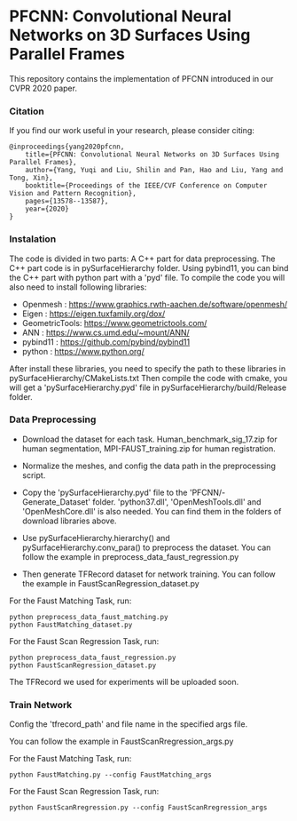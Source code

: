 # PFCNN: Convolutional Neural Networks on 3D Surfaces Using Parallel Frames
This repository contains the implementation of PFCNN introduced in our CVPR 2020 paper.

### Citation
If you find our work useful in your research, please consider citing:

    @inproceedings{yang2020pfcnn,
        title={PFCNN: Convolutional Neural Networks on 3D Surfaces Using Parallel Frames},
        author={Yang, Yuqi and Liu, Shilin and Pan, Hao and Liu, Yang and Tong, Xin},
        booktitle={Proceedings of the IEEE/CVF Conference on Computer Vision and Pattern Recognition},
        pages={13578--13587},
        year={2020}
    }
### Instalation

The code is divided in two parts: A C++ part for data preprocessing. The C++ part code is in pySurfaceHierarchy folder. Using pybind11, you can bind the C++ part with python part with a 'pyd' file. To compile the code you will also need to install following libraries:

- Openmesh : https://www.graphics.rwth-aachen.de/software/openmesh/
- Eigen : https://eigen.tuxfamily.org/dox/
- GeometricTools: https://www.geometrictools.com/
- ANN : https://www.cs.umd.edu/~mount/ANN/
- pybind11 : https://github.com/pybind/pybind11
- python : https://www.python.org/

After install these libraries, you need to specify the path to these libraries in pySurfaceHierarchy/CMakeLists.txt
Then compile the code with cmake, you will get a 'pySurfaceHierarchy.pyd' file in pySurfaceHierarchy/build/Release folder.

### Data Preprocessing
- Download the dataset for each task. Human_benchmark_sig_17.zip for human segmentation, MPI-FAUST_training.zip for human registration.

- Normalize the meshes, and config the data path in the preprocessing script.

- Copy the 'pySurfaceHierarchy.pyd' file to the 'PFCNN/- Generate_Dataset' folder. 'python37.dll', 'OpenMeshTools.dll' and 'OpenMeshCore.dll' is also needed. You can find them in the folders of download libraries above.

- Use pySurfaceHierarchy.hierarchy() and pySurfaceHierarchy.conv_para() to preprocess the dataset. You can follow the example in preprocess_data_faust_regression.py

- Then generate TFRecord dataset for network training. You can follow the example in FaustScanRegression_dataset.py

For the Faust Matching Task, run:

    python preprocess_data_faust_matching.py
    python FaustMatching_dataset.py
For the Faust Scan Regression Task, run:

    python preprocess_data_faust_regression.py
    python FaustScanRegression_dataset.py

The TFRecord we used for experiments will be uploaded soon.
### Train Network
Config the 'tfrecord_path' and file name in the specified args file.

You can follow the example in FaustScanRregression_args.py

For the Faust Matching Task, run:

    python FaustMatching.py --config FaustMatching_args
For the Faust Scan Regression Task, run:

    python FaustScanRregression.py --config FaustScanRregression_args
